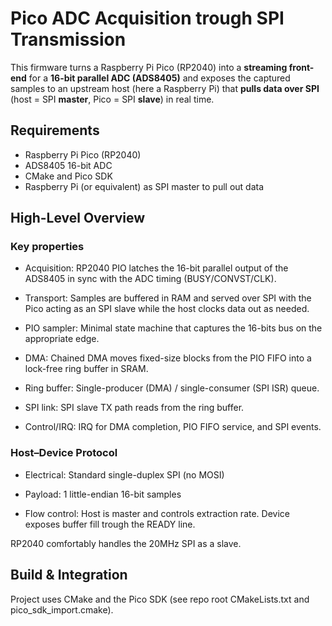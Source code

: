 # Pico ADC Acquisition trough SPI Transmission

This firmware turns a Raspberry Pi Pico (RP2040) into a **streaming front-end** for a **16-bit parallel ADC (ADS8405)** and exposes the captured samples to an upstream host (here a Raspberry Pi) that **pulls data over SPI** (host = SPI **master**, Pico = SPI **slave**) in real time.

## Requirements

- Raspberry Pi Pico (RP2040)
- ADS8405 16-bit ADC
- CMake and Pico SDK
- Raspberry Pi (or equivalent) as SPI master to pull out data

## High-Level Overview

### Key properties

- Acquisition: RP2040 PIO latches the 16-bit parallel output of the ADS8405 in sync with the ADC timing (BUSY/CONVST/CLK).

- Transport: Samples are buffered in RAM and served over SPI with the Pico acting as an SPI slave while the host clocks data out as needed.

- PIO sampler: Minimal state machine that captures the 16-bits bus on the appropriate edge.

- DMA: Chained DMA moves fixed-size blocks from the PIO FIFO into a lock-free ring buffer in SRAM.

- Ring buffer: Single-producer (DMA) / single-consumer (SPI ISR) queue.

- SPI link: SPI slave TX path reads from the ring buffer.

- Control/IRQ: IRQ for DMA completion, PIO FIFO service, and SPI events.

### Host–Device Protocol
- Electrical: Standard single-duplex SPI (no MOSI)

- Payload: 1 little-endian 16-bit samples

- Flow control: Host is master and controls extraction rate. Device exposes buffer fill trough the READY line.

RP2040 comfortably handles the 20MHz SPI as a slave.

## Build & Integration
Project uses CMake and the Pico SDK (see repo root CMakeLists.txt and pico_sdk_import.cmake). 

